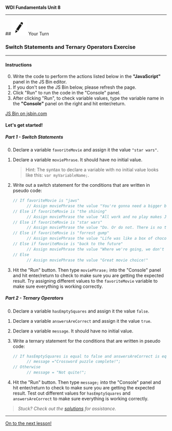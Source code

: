 **WDI Fundamentals Unit 8**

---

##![Your Turn](../assets/exercise.png) Your Turn

### Switch Statements and Ternary Operators Exercise


---

#### Instructions

0. Write the code to perform the actions listed below in the **"JavaScript"** panel in the JS Bin editor. 
0. If you don't see the JS Bin below, please refresh the page.
0. Click "Run" to run the code in the "Console" panel.
0. After clicking "Run", to check variable values, type the variable name in the **"Console"** panel on the right and hit enter/return.

<a class="jsbin-embed" href="http://jsbin.com/jaseve/1/edit?js,console&height600">JS Bin on jsbin.com</a><script src="http://static.jsbin.com/js/embed.min.js?3.40.3"></script>


#### Let's get started!

##### Part 1 - Switch Statements

0. Declare a variable `favoriteMovie` and assign it the value `"star wars"`.
0. Declare a variable `moviePhrase`. It should have no initial value.

	> Hint: The syntax to declare a variable with no initial value looks like this: `var myVariableName;`.

0. Write out a switch statement for the conditions that are written in pseudo code:

	```js
	// If favoriteMovie is "jaws" 
	      // Assign moviePhrase the value "You're gonna need a bigger boat." 
	// Else if favoriteMovie is "the shining" 
	      // Assign moviePhrase the value "All work and no play makes Jack a dull boy."
	// Else if favoriteMovie is "star wars"
	      // Assign moviePhrase the value "Do. Or do not. There is no try." 
	// Else if favoriteMovie is "forrest gump" 
	      // Assign moviePhrase the value "Life was like a box of chocolates."
	// Else if favoriteMovie is "back to the future" 
	      // Assign moviePhrase the value "Where we're going, we don't need roads."
	// Else
	      // Assign moviePhrase the value "Great movie choice!"
	```
0. Hit the "Run" button. Then type `moviePhrase;` into the "Console" panel and hit enter/return to check to make sure you are getting the expected result. Try assigning different values to the `favoriteMovie` variable to make sure everything is working correctly.


##### Part 2 - Ternary Operators
0. Declare a variable `hasEmptySquares` and assign it the value `false`.
0. Declare a variable `answersAreCorrect` and assign it the value `true`.
0. Declare a variable `message`. It should have no initial value.
0. Write a ternary statement for the conditions that are written in pseudo code:

	```js
	// If hasEmptySquares is equal to false and answersAreCorrect is equal to true 
	      // message ="Crossword puzzle complete!"; 
	// Otherwise 
	      // message = "Not quite!";
	```

0. Hit the "Run" button. Then type `message;` into the "Console" panel and hit enter/return to check to make sure you are getting the expected result. Test out different values for `hasEmptySquares` and `answersAreCorrect` to make sure everything is working correctly.




> *Stuck? Check out the [solutions](../exercise-solutions.md#switch-ternary) for assistance.*

---

[On to the next lesson!](arrays.md)
